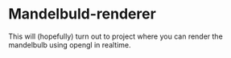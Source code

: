# Mandelbuld-renderer
This will (hopefully) turn out to project where you can render the mandelbulb using opengl in realtime.
